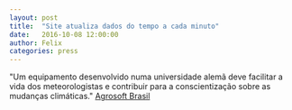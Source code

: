 ```yaml
---
layout: post
title:  "Site atualiza dados do tempo a cada minuto"
date:   2016-10-08 12:00:00
author: Felix
categories: press
---
```

"Um equipamento desenvolvido numa universidade alemã deve facilitar a vida dos meteorologistas e contribuir para a conscientização sobre as mudanças climáticas."
<a href="http://blogagrosoft.blogspot.com/2016_10_08_archive.html">Agrosoft Brasil</a>
